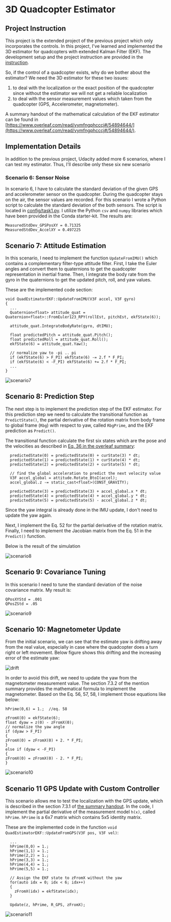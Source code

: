# 3D Quadcopter Estimator 

## Project Instruction

This project is the extended project of the previous project which only incorporates the controls. In this project, I've learned and implemented the 3D estimator for quadcopters with extended Kalman Filter (EKF). The development setup and the project instruction are provided in the [instruction](./Instruction.md).

So, if the control of a quadcopter exists, why do we bother about the estimator? We need the 3D estimator for these two issues:

1. to deal with the localization or the exact position of the quadcopter since without the estimator we will not get a reliable localization
2. to deal with the sensor measurement values which taken from the quadcopter (GPS, Accelerometer, magnetometer). 

A summary handout of the mathematical calculation of the EKF estimator can be found in [https://www.overleaf.com/read/vymfngphcccj#/54894644/](https://www.overleaf.com/read/vymfngphcccj#/54894644/).

## Implementation Details

In addition to the previous project, Udacity added more 6 scenarios, where I can test my estimator. Thus, I'll describe only these six new scenario

### Scenario 6: Sensor Noise

In scenario 6, I have to calculate the standard deviation of the given GPS and accelerometer sensor on the quadcopter. During the quadcopter stays on the air, the sensor values are recorded. For this scenario I wrote a Python script to calculate the standard deviation of the both sensors. The script is located in [config/task1.py](./config/task1.py). I utilize the Python `csv` and `numpy` libraries which have been provided in the Conda starter-kit. The results are:

    MeasuredStdDev_GPSPosXY = 0.71325
    MeasuredStdDev_AccelXY = 0.497225


## Scenario 7: Attitude Estimation

In this scenario, I need to implement the function `UpdateFromIMU()` which contains a complementary filter-type attitude filter. First, I take the Euler angles and convert them to quaternions to get the quadcopter representation in inertial frame. Then, I integrate the body rate from the gyro in the quaternions to get the updated pitch, roll, and yaw values.

These are the implemented code section:

```
void QuadEstimatorEKF::UpdateFromIMU(V3F accel, V3F gyro)
{
  ...
  Quaternion<float> attitude_quat = Quaternion<float>::FromEuler123_RPY(rollEst, pitchEst, ekfState(6));

  attitude_quat.IntegrateBodyRate(gyro, dtIMU);

  float predictedPitch = attitude_quat.Pitch();
  float predictedRoll = attitude_quat.Roll();
  ekfState(6) = attitude_quat.Yaw();

  // normalize yaw to -pi .. pi
  if (ekfState(6) > F_PI) ekfState(6) -= 2.f * F_PI;
  if (ekfState(6) < -F_PI) ekfState(6) += 2.f * F_PI;
  ...
}
```
![scenario7][scenario7]

## Scenario 8: Prediction Step

The next step is to implement the prediction step of the EKF estimator. For this prediction step we need to calculate the transitional function as `PredictState()`, the partial derivative of the rotation matrix from body frame to global frame (`Rbg`) with respect to yaw, called `RbgPrime`, and the EKF prediction as `Predict()`.

The transitional function calculate the first six states which are the pose and the velocities as described in [Eq. 36 in the overleaf summary](https://www.overleaf.com/read/vymfngphcccj#/54894644/):

```
  predictedState(0) = predictedState(0) + curState(3) * dt;
  predictedState(1) = predictedState(1) + curState(4) * dt;
  predictedState(2) = predictedState(2) + curState(5) * dt;

  // find the global acceleration to predict the next velocity value
  V3F accel_global = attitude.Rotate_BtoI(accel);
  accel_global.z -= static_cast<float>(CONST_GRAVITY);

  predictedState(3) = predictedState(3) + accel_global.x * dt;
  predictedState(4) = predictedState(4) + accel_global.y * dt;
  predictedState(5) = predictedState(5) - accel_global.z * dt;
```
Since the yaw integral is already done in the IMU update, I don't need to update the yaw again.

Next, I implement the Eq. 52 for the partial derivative of the rotation matrix. Finally, I need to implement the Jacobian matrix from the Eq. 51 in the `Predict()` function.

Below is the result of the simulation

![scenario8][scenario8]

## Scenario 9: Covariance Tuning

In this scenario I need to tune the standard deviation of the noise covariance matrix. My result is:

    QPosXYStd = .001
    QPosZStd = .05

![scenario9][scenario9]

## Scenario 10: Magnetometer Update

From the initial scenario, we can see that the estimate yaw is drifting away from the real value, especially in case where the quadcopter does a turn right or left movement. Below figure shows this drifting and the increasing error of the estimate yaw:

![drift][drift]

In order to avoid this drift, we need to update the yaw from the magnetometer measurement value. The section 7.3.2 of the mention summary provides the mathematical formula to implement the magnetometer. Based on the Eq. 56, 57, 58, I implement those equations like below:

```
hPrime(0,6) = 1.;  //eq. 58

zFromX(0) = ekfState(6);
float dyaw = z(0) - zFromX(0);
// normalize the yaw angle
if (dyaw > F_PI)
{
zFromX(0) = zFromX(0) + 2. * F_PI;
}
else if (dyaw < -F_PI)
{
zFromX(0) = zFromX(0) - 2. * F_PI;
}

```

![scenario10][scenario10]



## Scenario 11 GPS Update with Custom Controller

This scenario allows me to test the localization with the GPS update, which is described in the section 7.3.1 of [the summary handout](https://www.overleaf.com/read/vymfngphcccj#/54894644/). In the code, I implement the partial derivative of the measurement model `h(x)`, called `hPrime`. `hPrime` is a 6x7 matrix which contains 5x5 identity matrix.

These are the implemented code in the function `void QuadEstimatorEKF::UpdateFromGPS(V3F pos, V3F vel)`:

```
  ...
  hPrime(0,0) = 1.;
  hPrime(1,1) = 1.;
  hPrime(2,2) = 1.;
  hPrime(3,3) = 1.;
  hPrime(4,4) = 1.;
  hPrime(5,5) = 1.;

  // Assign the EKF state to zFromX without the yaw
  for(auto idx = 0; idx < 6; idx++)
  {
    zFromX(idx) = ekfState(idx);
  }

  Update(z, hPrime, R_GPS, zFromX);
```


![scenario11][scenario11]


[//]: # (References)
[drift]: ./images/task4_drift.png
[scenario7]: ./images/scenario7.gif
[scenario8]: ./images/scenario8.gif
[scenario9]: ./images/scenario9.gif
[scenario10]: ./images/scenario10.gif
[scenario11]: ./images/scenario11.gif

